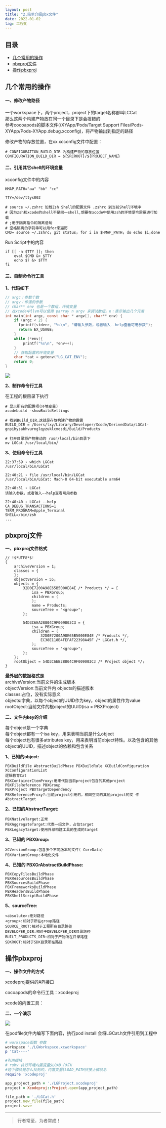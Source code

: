 ```yaml
---
layout: post
title: "2.简单介绍pbx文件"
date: 2022-01-02
tag: 工程化
---
```




## 目录
- [几个常用的操作](#content1)   
- [pbxproj文件](#content2)   
- [操作pbxproj](#content3)   



<!-- ************************************************ -->
## <a id="content1">几个常用的操作</a>

#### **一、修改产物路径**
一个workspace下，两个project，project下的target名称都叫LCCat<br>
那么这两个构建产物放在同一个目录下是会报错的<br>
参考cocoapods的脚本文件(/XYApp/Pods/Target Support Files/Pods-XYApp/Pods-XYApp.debug.xcconfig)，将产物输出到指定的路径<br>

修改产物的存放位置，在xx.xcconfig文件中配置：
```shell
# CONFIGURATION_BUILD_DIR 为构建产物的存放位置
CONFIGURATION_BUILD_DIR = ${SRCROOT}/${PROJECT_NAME}
```

#### **二、引用其它shell的环境变量**
xcconfig文件中的内容
```shell
HMAP_PATH="aa" "bb" "cc"

TTY=/dev/ttys002

# source ~/.zshrc 加载Zsh Shell的配置文件 .zshrc 到当前Shell环境中
# 因为zsh和xcode的shell不是同一shell,想要在xcode中使用zsh的环境便令需要进行加载
# ;用于隔离指令和隔离语句
# 空格隔离的字符串可以用for来遍历
CMD= source ~/.zshrc; git status; for i in $HMAP_PATH; do echo $i;done
```

Run Script中的内容
```shell
if [[ -n $TTY ]]; then
    eval $CMD &> $TTY
    echo $? &> $TTY
fi
```

#### **三、自制命令行工具**
**1、代码如下**
```c
// argc：参数个数
// argv：传递的参数
// char** env 也是一个数组，环境变量
// 在xcode中llvm可以使用 parray n argv 来调试数组。n：表示输出几个元素
int main(int argc, const char * argv[], char** env) {
    if (argc < 2) {
      fprintf(stderr, "%s\n", "请输入参数，或者输入--help查看可用参数");
      return EX_USAGE;
    }
    while (*env){
        printf("%s\n", *env++);
    }
    // 获取配置的环境变量
    char *cat = getenv("LG_CAT_ENV");
    return 0;
}
```
<img src="/images/project/10.png">

**2、制作命令行工具**

在工程的根目录下执行
```shell
# 显示所有的配置项(环境变量)
xcodebuild -showBuildSettings

# 找到Build_DIR,这就是存放构建产物的露露
BUILD_DIR = /Users/lxy/Library/Developer/Xcode/DerivedData/LGCat-gnpihysabhvurnglqyzuklcmosdi/Build/Products

# 打开目录将产物移动的 /usr/local/bin目录下
mv LGCat /usr/local/bin/
```

**3、使用命令行工具**
```shell
22:37:59 › which LGCat
/usr/local/bin/LGCat

22:40:21 › file /usr/local/bin/LGCat
/usr/local/bin/LGCat: Mach-O 64-bit executable arm64

22:40:31 › LGCat
请输入参数，或者输入--help查看可用参数

22:40:40 › LGCat --help
CA_DEBUG_TRANSACTIONS=1
TERM_PROGRAM=Apple_Terminal
SHELL=/bin/zsh
...
```


<!-- ************************************************ -->
## <a id="content2">pbxproj文件</a>

**一、pbxproj文件格式**
```shell
// !$*UTF8*$!
{
	archiveVersion = 1;
	classes = {
	};
	objectVersion = 55;
	objects = {
		32D0E7200A98E65B5000E84E /* Products */ = {
			isa = PBXGroup;
			children = (
			);
			name = Products;
			sourceTree = "<group>";
		};

		54D3C6EA28804C9F009003C3 = {
			isa = PBXGroup;
			children = (
				32D0E7200A98E65B5000E84E /* Products */,
				EC38E118B4FEFAF22398A45F /* LGCat.h */,
			);
			sourceTree = "<group>";
		};
	};
	rootObject = 54D3C6EB28804C9F009003C3 /* Project object */;
}
```
**最外层的数据格式是**<br>
archiveVersion:当前文件的生成版本<br>
objectVersion:当前文件内 objects的描述版本<br>
classes:占位，没有实际意义<br>
objects:字典，以每个object的UUID作为key，object的属性作为value<br>
rootObject:当前文件的根object的UUID(isa = PBXProject)<br>


**二、文件内key的介绍**

每个object是一个字典<br>
每个object都有一个isa key，用来表明当前是什么object<br>
每个object也有很多attributes key，用来表明当前object特性。以及包含的其他 object的UUID，描述object的依赖和包含关系<br>

**1、已知的object:**
```shell
PBXBuildFile AbstractBuildPhase PBXBuildRule XCBuildConfiguration XCConfigurationList
逻辑教育Cat
PBXContainerItemProxy:用来代指当前project包含的其他project
PBXFileReference PBXGroup
PBXProject PBXTargetDependency
PBXReferenceProxy?:当前project引用的，相同空间的其他project的文 件
AbstractTarget
```

**2、已知的AbstractTarget:**
```shell
PBXNativeTarget:正常 
PBXAggregateTarget:代表一组文件，占位target 
PBXLegacyTarget:使用外部构建工具的生成的target
```

**3、已知的 PBXGroup:**
```shell
XCVersionGroup:包含多个不同版本的文件( CoreData) 
PBXVariantGroup:本地化文件
```

**4、已知的 PBXGrAbstractBuildPhase:**
```shell
PBXCopyFilesBuildPhase
PBXResourcesBuildPhase 
PBXSourcesBuildPhase 
PBXFrameworksBuildPhase 
PBXHeadersBuildPhase 
PBXShellScriptBuildPhase
```

**5、sourceTree:**
```shell
<absolute>:绝对路径 
<group>:相对于所在group路径 
SOURCE_ROOT:相对于工程所在目录路径 
DEVELOPER_DIR:相对于DEVELOPER_DIR目录路径 
BUILT_PRODUCTS_DIR:相对于产物所在目录路径 
SDKROOT:相对于SDK目录所在路径
```


<!-- ************************************************ -->
## <a id="content3">操作pbxproj</a>

**一、操作文件的方式**

xcodeproj提供的API接口

cocoapods的命令行工具：xcodeproj

xcode的内置工具：

**二、一个演示**

<img src="/images/project/11.png">

在podfile文件内编写下面内容，执行pod install 会将LGCat.h文件引用到工程中
```ruby
# workspace函数 参数
workspace './LGWorkspace.xcworkspace'
p 'Cat----'

#引用模块
# ruby 执行环境内置变量$LOAD_PATH
#这个模块是怎么找到的，内置变量$LOAD_PATH拼接上模块名
require 'xcodeproj'

app_project_path = './LGProject.xcodeproj'
project = Xcodeproj::Project.open(app_project_path)

file_path = './LGCat.h'
project.new_file(file_path)
project.save
```


----------
>  行者常至，为者常成！


